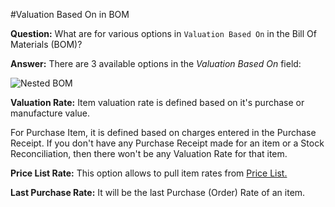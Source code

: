 <!-- add-breadcrumbs -->
#Valuation Based On in BOM

**Question:** What are for various options in `Valuation Based On` in the Bill Of Materials (BOM)? 

**Answer:** There are 3 available options in the <i>Valuation Based On</i> field:

<img alt="Nested BOM" class="screenshot" src="{{docs_base_url}}/assets/img/articles/valuation-based-on-1.png">

**Valuation Rate:** Item valuation rate is defined based on it's purchase or manufacture value. 

For Purchase Item, it is defined based on charges entered in the Purchase Receipt. If you don't have any Purchase Receipt
made for an item or a Stock Reconciliation, then there won't be any Valuation Rate for that item.

**Price List Rate:** This option allows to pull item rates from [Price List.]({{docs_base_url}}/user/manual/en/stock/item/item-price.html) 

**Last Purchase Rate:** It will be the last Purchase (Order) Rate of an item.